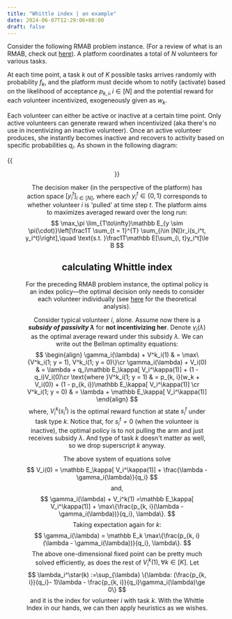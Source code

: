 ```yaml
---
title: "Whittle index | an example"
date: 2024-06-07T12:29:06+08:00
draft: false
---
```


Consider the following RMAB problem instance. (For a review of what is an RMAB, check out [here](/posts/whittle_index/)). A platform coordinates a total of $N$ volunteers for various tasks.

At each time point, a task $k$ out of $K$ possible tasks arrives randomly with probability $f_k$, and the platform must decide whom to notify (activate) based on the likelihood of acceptance $p_{k, i}, i\in [N]$ and the potential reward for each volunteer incentivized, exogeneously given as $w_k$. 

Each volunteer can either be active or inactive at a certain time point. Only active volunteers can generate reward when incentivized (aka there's no use in incentivizing an inactive volunteer). Once an active volunteer produces, she instantly becomes inactive and recovers to activity based on specific probabilities $q_i$. As shown in the following diagram:

{{<figure align="center" src="/who_do_we_blame/volunteer_transition.jpeg" caption="the state transitions of volunteers based on actions and associated probabilities. Active volunteers ($s_t = 1$), when no action is taken ($y_t = 0$) remains active. If action is taken ($y_t = 1$), they might generate a reward w.p. $p_i$ and become inactive, or stay active without generating a reward. Inactive volunteer return to activity based on specific probabilities ($q_i$).">}}

The decision maker (in the perspective of the platform) has action space $[y_i^t]_{i\in [N]}$, where each $y_i^t\in \{0, 1\}$ corresponds to whether volunteer $i$ is 'pulled' at time step $t$. The platform aims to maximizes averaged reward over the long run:
$$
\max_\pi \lim_{T\to\infty}\mathbb E_{y \sim \pi(\cdot)}\left[\frac1T \sum_{t = 1}^{T} \sum_{i\in [N]}r_i(s_i^t, y_i^t)\right],\quad \text{s.t. }\frac1T\mathbb E[\sum_{i, t}y_i^t]\le B
$$

## calculating Whittle index

For the preceding RMAB problem instance, the optimal policy is an index policy––the optimal decision only needs to consider each volunteer individually (see [here](/posts/whittle_index_technical) for the theoretical analysis).

Consider typical volunteer $i$, alone. Assume now there is a ***subsidy of passivity* $\lambda$** for **not incentivizing her**. Denote $\gamma_i(\lambda)$ as the optimal average reward under this subsidy $\lambda$​. We can write out the Bellman optimality equations:
$$
\begin{align}
\gamma_i(\lambda) + V^k_i(1) & =  \max\{V^k_i(1; y = 1), V^k_i(1; y = 0)\}\cr
\gamma_i(\lambda) + V_i(0) & = \lambda + q_i\mathbb E_\kappa[ V_i^\kappa(1)] + (1 - q_i)V_i(0)\cr 
\text{where }V^k_i(1; y = 1) & = p_{k, i}(w_k + V_i(0)) + (1 - p_{k, i})\mathbb E_\kappa[ V_i^\kappa(1)]
\cr
V^k_i(1; y = 0) & = \lambda + \mathbb E_\kappa[ V_i^\kappa(1)]
\end{align}
$$
where, $V_i^k(s_i^t)$ is the optimal reward function at state $s_i^t$ under task type $k$. Notice that, for $s_i^t = 0$ (when the volunteer is inactive), the optimal policy is to not pulling the arm and just receives subsidy $\lambda$. And type of task $k$ doesn't matter as well, so we drop superscript $k$ anyway.

The above system of equations solve
$$
V_i(0) = \mathbb E_\kappa[ V_i^\kappa(1)] + \frac{\lambda - \gamma_i(\lambda)}{q_i}
$$
and,
$$
\gamma_i(\lambda) + V_i^k(1) =\mathbb E_\kappa[ V_i^\kappa(1)] + \max\{\frac{p_{k, i}(\lambda - \gamma_i(\lambda))}{q_i}, \lambda\}.
$$
Taking expectation again for $k$:
$$
\gamma_i(\lambda) = \mathbb E_k \max\{\frac{p_{k, i}(\lambda - \gamma_i(\lambda))}{q_i}, \lambda\}.
$$
The above one-dimensional fixed point can be pretty much solved efficiently, as does the rest of $V_i^k(1), \forall k\in [K]$. Let
$$
\lambda_i^\star(k) :=\sup_{\lambda} \{\lambda: (\frac{p_{k, i}}{q_i}- 1)\lambda - \frac{p_{k, i}}{q_i}\gamma_i(\lambda)\ge 0\}
$$
and it is the index for volunteer $i$ with task $k$. With the Whittle Index in our hands, we can then apply heuristics as we wishes.
